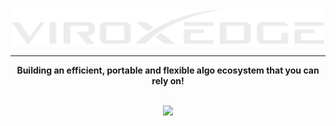 <div align="center"> <a href="https://viroxedge.github.io"> <img src="assets/logo.svg" width="500px"/> </a>

---
**Building an efficient, portable and flexible algo ecosystem that you can rely on!**
<div align="center"> <br/> <a href="https://twitter.com/ViroxEdge" ><img src="https://img.shields.io/twitter/follow/ViroxEdge.svg?style=social" /> </a> </div>
<div align="left"> </div>
